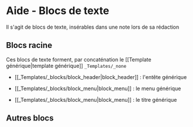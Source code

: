 # Aide - Blocs de texte
Il s'agit de blocs de texte, insérables dans une note lors de sa rédaction
## Blocs racine
Ces blocs de texte forment, par concaténation le [[Template générique|template générique]] `_Templates/_none`
- [[_Templates/_blocks/block_header|block_header]] : l'entête générique

- [[_Templates/_blocks/block_menu|block_menu]]  : le menu générique

- [[_Templates/_blocks/block_menu|block_menu]]  : le titre générique
## Autres blocs

